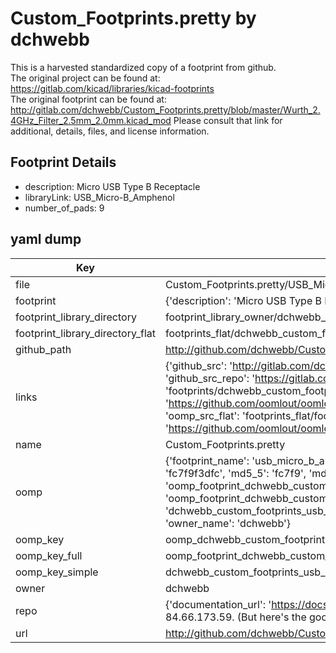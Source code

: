 # Custom_Footprints.pretty by dchwebb  
This is a harvested standardized copy of a footprint from github.  
The original project can be found at:  
https://gitlab.com/kicad/libraries/kicad-footprints  
The original footprint can be found at:
http://gitlab.com/dchwebb/Custom_Footprints.pretty/blob/master/Wurth_2.4GHz_Filter_2.5mm_2.0mm.kicad_mod
Please consult that link for additional, details, files, and license information.  
## Footprint Details
* description: Micro USB Type B Receptacle  
* libraryLink: USB_Micro-B_Amphenol  
* number_of_pads: 9  
## yaml dump  
| Key | Value |  
| --- | --- |  
| file | Custom_Footprints.pretty/USB_Micro-B_Amphenol.kicad_mod |  
| footprint | {'description': 'Micro USB Type B Receptacle', 'libraryLink': 'USB_Micro-B_Amphenol', 'number_of_pads': 9} |  
| footprint_library_directory | footprint_library_owner/dchwebb_Custom_Footprints.pretty |  
| footprint_library_directory_flat | footprints_flat/dchwebb_custom_footprints_usb_micro_b_amphenol/working |  
| github_path | http://github.com/dchwebb/Custom_Footprints.pretty/blob/master/USB_Micro-B_Amphenol.kicad_mod |  
| links | {'github_src': 'http://gitlab.com/dchwebb/Custom_Footprints.pretty/blob/master/Wurth_2.4GHz_Filter_2.5mm_2.0mm.kicad_mod', 'github_src_repo': 'https://gitlab.com/kicad/libraries/kicad-footprints', 'oomp_bot': 'footprints/dchwebb_custom_footprints_usb_micro_b_amphenol/working', 'oomp_bot_github': 'https://github.com/oomlout/oomlout_oomp_footprint_bot/tree/main/footprints/dchwebb_custom_footprints_usb_micro_b_amphenol/working', 'oomp_src_flat': 'footprints_flat/footprints_flat/dchwebb_custom_footprints_usb_micro_b_amphenol/working', 'oomp_src_flat_github': 'https://github.com/oomlout/oomlout_oomp_footprint_src/tree/main/footprints_flat/dchwebb_custom_footprints_usb_micro_b_amphenol/working'} |  
| name | Custom_Footprints.pretty |  
| oomp | {'footprint_name': 'usb_micro_b_amphenol', 'library_name': 'custom_footprints', 'md5': 'fc7f9f3dfc1fedeb310ac12d60667c93', 'md5_10': 'fc7f9f3dfc', 'md5_5': 'fc7f9', 'md5_6': 'fc7f9f', 'oomp_key': 'oomp_dchwebb_custom_footprints_usb_micro_b_amphenol', 'oomp_key_extra': 'oomp_footprint_dchwebb_custom_footprints_usb_micro_b_amphenol', 'oomp_key_full': 'oomp_footprint_dchwebb_custom_footprints_usb_micro_b_amphenol_fc7f9f', 'oomp_key_simple': 'dchwebb_custom_footprints_usb_micro_b_amphenol', 'original_filename': 'Custom_Footprints.pretty/USB_Micro-B_Amphenol.kicad_mod', 'owner_name': 'dchwebb'} |  
| oomp_key | oomp_dchwebb_custom_footprints_usb_micro_b_amphenol |  
| oomp_key_full | oomp_footprint_dchwebb_custom_footprints_usb_micro_b_amphenol |  
| oomp_key_simple | dchwebb_custom_footprints_usb_micro_b_amphenol |  
| owner | dchwebb |  
| repo | {'documentation_url': 'https://docs.github.com/rest/overview/resources-in-the-rest-api#rate-limiting', 'message': "API rate limit exceeded for 84.66.173.59. (But here's the good news: Authenticated requests get a higher rate limit. Check out the documentation for more details.)"} |  
| url | http://github.com/dchwebb/Custom_Footprints.pretty |  

